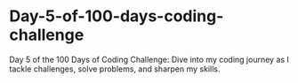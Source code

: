 # Day-5-of-100-days-coding-challenge
Day 5 of the 100 Days of Coding Challenge: Dive into my coding journey as I tackle challenges, solve problems, and sharpen my skills.
